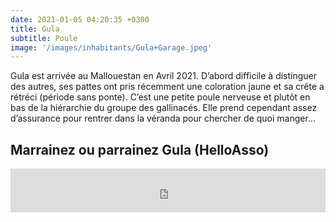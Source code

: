```yaml
---
date: 2021-01-05 04:20:35 +0300
title: Gula
subtitle: Poule
image: '/images/inhabitants/Gula+Garage.jpeg'
---
```


Gula est arrivée au Mallouestan en Avril 2021. D’abord difficile à distinguer des autres, ses pattes ont pris récemment une coloration jaune et sa crête a rétréci (période sans ponte). C’est une petite poule nerveuse et plutôt en bas de la hiérarchie du groupe des gallinacés. Elle prend cependant assez d’assurance pour rentrer dans la véranda pour chercher de quoi manger…

## Marrainez ou parrainez Gula (HelloAsso)

<iframe id="haWidget" allowtransparency="true" src="https://www.helloasso.com/associations/mallouestan-association/formulaires/3/widget-bouton" style="width: 100%; height: 70px; border: none;"></iframe>